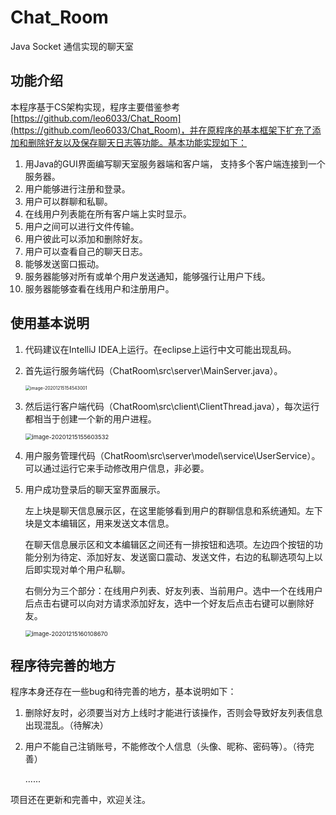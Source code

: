 # Chat_Room
Java Socket 通信实现的聊天室  



## 功能介绍

 本程序基于CS架构实现，程序主要借鉴参考 [https://github.com/leo6033/Chat_Room](https://github.com/leo6033/Chat_Room)，并在原程序的基本框架下扩充了添加和删除好友以及保存聊天日志等功能。基本功能实现如下：

1. 用Java的GUI界面编写聊天室服务器端和客户端， 支持多个客户端连接到一个服务器。
2. 用户能够进行注册和登录。
3. 用户可以群聊和私聊。
4. 在线用户列表能在所有客户端上实时显示。
5. 用户之间可以进行文件传输。
6. 用户彼此可以添加和删除好友。
7. 用户可以查看自己的聊天日志。
8. 能够发送窗口振动。
9. 服务器能够对所有或单个用户发送通知，能够强行让用户下线。
10. 服务器能够查看在线用户和注册用户。



## 使用基本说明

1. 代码建议在IntelliJ IDEA上运行。在eclipse上运行中文可能出现乱码。

2. 首先运行服务端代码（ChatRoom\src\server\MainServer.java）。

   <img src="C:\Users\ABC\AppData\Roaming\Typora\typora-user-images\image-20201215154543001.png" alt="image-20201215154543001" style="zoom: 50%;" />

3. 然后运行客户端代码（ChatRoom\src\client\ClientThread.java），每次运行都相当于创建一个新的用户进程。

   <img src="C:\Users\ABC\AppData\Roaming\Typora\typora-user-images\image-20201215155603532.png" alt="image-20201215155603532" style="zoom: 67%;" />

4. 用户服务管理代码（ChatRoom\src\server\model\service\UserService）。可以通过运行它来手动修改用户信息，非必要。

5. 用户成功登录后的聊天室界面展示。

   左上块是聊天信息展示区，在这里能够看到用户的群聊信息和系统通知。左下块是文本编辑区，用来发送文本信息。

   在聊天信息展示区和文本编辑区之间还有一排按钮和选项。左边四个按钮的功能分别为待定、添加好友、发送窗口震动、发送文件，右边的私聊选项勾上以后即实现对单个用户私聊。

   右侧分为三个部分：在线用户列表、好友列表、当前用户。选中一个在线用户后点击右键可以向对方请求添加好友，选中一个好友后点击右键可以删除好友。

   <img src="C:\Users\ABC\AppData\Roaming\Typora\typora-user-images\image-20201215160108670.png" alt="image-20201215160108670" style="zoom:67%;" />

   



## 程序待完善的地方

程序本身还存在一些bug和待完善的地方，基本说明如下：

1. 删除好友时，必须要当对方上线时才能进行该操作，否则会导致好友列表信息出现混乱。（待解决）

2. 用户不能自己注销账号，不能修改个人信息（头像、昵称、密码等）。（待完善）

   ......

项目还在更新和完善中，欢迎关注。





